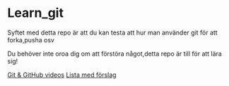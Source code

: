 # Learn_git
Syftet med detta repo är att du kan testa att hur man använder git för att forka,pusha osv

Du behöver inte oroa dig om att förstöra något,detta repo är till för att lära sig!

[Git & GitHub videos](https://www.youtube.com/channel/UCP7RrmoueENv9TZts3HXXtw)
[Lista med förslag](https://github.com/Monaden/Learn_git/blob/master/Ideas.md)
